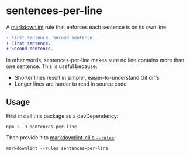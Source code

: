 # sentences-per-line

A [markdownlint](https://github.com/DavidAnson/markdownlint) rule that enforces each sentence is on its own line.

```diff
- First sentence. Second sentence.
+ First sentence.
+ Second sentence.
```

In other words, sentences-per-line makes sure no line contains more than one sentence.
This is useful because:

- Shorter lines result in simpler, easier-to-understand Git diffs
- Longer lines are harder to read in source code

## Usage

First install this package as a devDependency:

```shell
npm i -D sentences-per-line
```

Then provide it to [markdownlint-cli's `--rules`](https://github.com/igorshubovych/markdownlint-cli):

```shell
markdownlint --rules sentences-per-line
```
